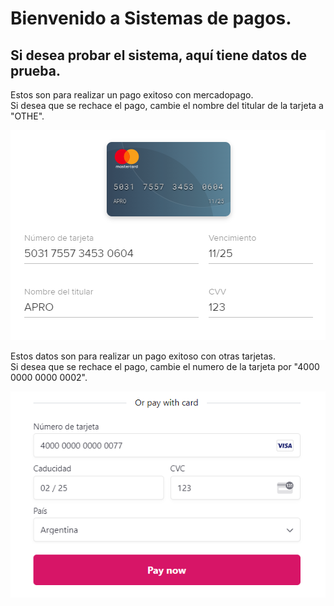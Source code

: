 <h1>Bienvenido a Sistemas de pagos.</h1>
<h2>Si desea probar el sistema, aquí tiene datos de prueba.</h2>
<p>
    Estos son para realizar un pago exitoso con mercadopago.<br>
    Si desea que se rechace el pago, cambie el nombre del titular de la tarjeta a "OTHE".
</p> 
<img src="./public/img/payMercadoPago.png">
<br/>
<p>
    Estos datos son para realizar un pago exitoso con otras tarjetas.<br>
    Si desea que se rechace el pago, cambie el numero de la tarjeta por "4000 0000 0000 0002".
</p> 
<img src="./public/img/payCard.png">

